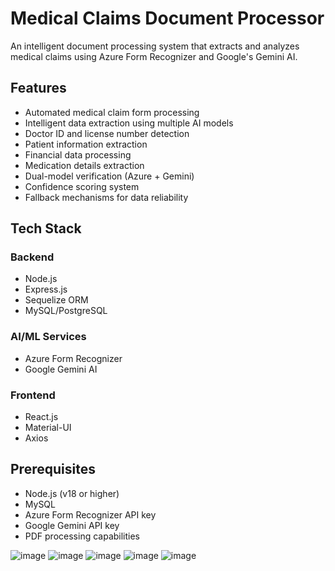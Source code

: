 # Medical Claims Document Processor

An intelligent document processing system that extracts and analyzes medical claims using Azure Form Recognizer and Google's Gemini AI.

## Features

- Automated medical claim form processing
- Intelligent data extraction using multiple AI models
- Doctor ID and license number detection
- Patient information extraction
- Financial data processing
- Medication details extraction
- Dual-model verification (Azure + Gemini)
- Confidence scoring system
- Fallback mechanisms for data reliability

## Tech Stack

### Backend
- Node.js
- Express.js
- Sequelize ORM
- MySQL/PostgreSQL

### AI/ML Services
- Azure Form Recognizer
- Google Gemini AI

### Frontend
- React.js
- Material-UI
- Axios

## Prerequisites

- Node.js (v18 or higher)
- MySQL
- Azure Form Recognizer API key
- Google Gemini API key
- PDF processing capabilities

![image](https://github.com/user-attachments/assets/a58e7b29-5c25-4e3c-9190-bfaf92b4259b)
![image](https://github.com/user-attachments/assets/5c4924d3-7a82-499b-b0eb-1f1770ff67d3)
![image](https://github.com/user-attachments/assets/5ea72a4c-7fb4-433a-a78e-f5cbafd4d48f)
![image](https://github.com/user-attachments/assets/7e1a594a-4b53-4c88-916b-e2e0de0fcb37)
![image](https://github.com/user-attachments/assets/b1715800-3aab-40fb-8583-ce640343396c)



